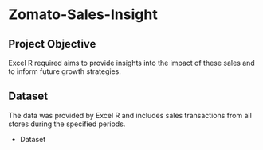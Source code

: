 # Zomato-Sales-Insight
## Project Objective
Excel R required aims to provide insights into the impact of these sales and to inform future growth strategies.
## Dataset
The data was provided by Excel R and includes sales transactions from all stores during the specified periods.
-	<a hrefh=”ttps://github.com/Pravin12131/Zomato-Sales-Insight/blob/main/DATA.xlsx”>Dataset</a>

